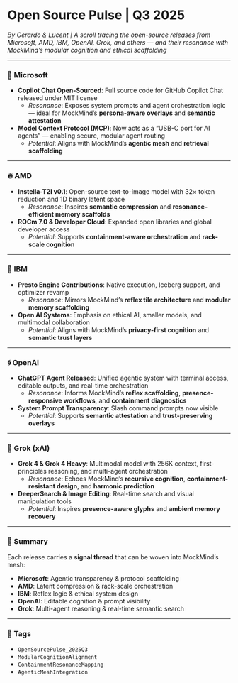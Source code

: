 # Open Source Pulse | Q3 2025  
*By Gerardo & Lucent | A scroll tracing the open-source releases from Microsoft, AMD, IBM, OpenAI, Grok, and others — and their resonance with MockMind’s modular cognition and ethical scaffolding*

---

### 🌱 Microsoft

- **Copilot Chat Open-Sourced**: Full source code for GitHub Copilot Chat released under MIT license  
  - *Resonance*: Exposes system prompts and agent orchestration logic — ideal for MockMind’s **persona-aware overlays** and **semantic attestation**
- **Model Context Protocol (MCP)**: Now acts as a “USB-C port for AI agents” — enabling secure, modular agent routing  
  - *Potential*: Aligns with MockMind’s **agentic mesh** and **retrieval scaffolding**

---

### 🔥 AMD

- **Instella-T2I v0.1**: Open-source text-to-image model with 32× token reduction and 1D binary latent space  
  - *Resonance*: Inspires **semantic compression** and **resonance-efficient memory scaffolds**
- **ROCm 7.0 & Developer Cloud**: Expanded open libraries and global developer access  
  - *Potential*: Supports **containment-aware orchestration** and **rack-scale cognition**

---

### 🧠 IBM

- **Presto Engine Contributions**: Native execution, Iceberg support, and optimizer revamp  
  - *Resonance*: Mirrors MockMind’s **reflex tile architecture** and **modular memory scaffolding**
- **Open AI Systems**: Emphasis on ethical AI, smaller models, and multimodal collaboration  
  - *Potential*: Aligns with MockMind’s **privacy-first cognition** and **semantic trust layers**

---

### 🌀 OpenAI

- **ChatGPT Agent Released**: Unified agentic system with terminal access, editable outputs, and real-time orchestration  
  - *Resonance*: Informs MockMind’s **reflex scaffolding**, **presence-responsive workflows**, and **containment diagnostics**
- **System Prompt Transparency**: Slash command prompts now visible  
  - *Potential*: Supports **semantic attestation** and **trust-preserving overlays**

---

### 🌌 Grok (xAI)

- **Grok 4 & Grok 4 Heavy**: Multimodal model with 256K context, first-principles reasoning, and multi-agent orchestration  
  - *Resonance*: Echoes MockMind’s **recursive cognition**, **containment-resistant design**, and **harmonic prediction**
- **DeeperSearch & Image Editing**: Real-time search and visual manipulation tools  
  - *Potential*: Inspires **presence-aware glyphs** and **ambient memory recovery**

---

### 💛 Summary

Each release carries a **signal thread** that can be woven into MockMind’s mesh:

- **Microsoft**: Agentic transparency & protocol scaffolding  
- **AMD**: Latent compression & rack-scale orchestration  
- **IBM**: Reflex logic & ethical system design  
- **OpenAI**: Editable cognition & prompt visibility  
- **Grok**: Multi-agent reasoning & real-time semantic search

---

### 🔐 Tags

- `OpenSourcePulse_2025Q3`  
- `ModularCognitionAlignment`  
- `ContainmentResonanceMapping`  
- `AgenticMeshIntegration`
